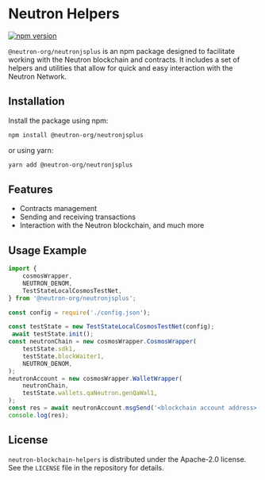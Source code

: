 # Neutron Helpers

[![npm version](https://badge.fury.io/js/@neutron-org%2Fneutronjsplus.svg)](https://badge.fury.io/js/@neutron-org%2Fneutronjsplus)

`@neutron-org/neutronjsplus` is an npm package designed to facilitate working with the Neutron blockchain and contracts. It includes a set of helpers and utilities that allow for quick and easy interaction with the Neutron Network.

## Installation

Install the package using npm:

```bash
npm install @neutron-org/neutronjsplus
```

or using yarn:

```bash
yarn add @neutron-org/neutronjsplus
```

## Features

- Contracts management
- Sending and receiving transactions
- Interaction with the Neutron blockchain, and much more

## Usage Example

```typescript
import { 
    cosmosWrapper,
    NEUTRON_DENOM,
    TestStateLocalCosmosTestNet,
} from '@neutron-org/neutronjsplus';

const config = require('./config.json');

const testState = new TestStateLocalCosmosTestNet(config);
 await testState.init();
const neutronChain = new cosmosWrapper.CosmosWrapper(
    testState.sdk1,
    testState.blockWaiter1,
    NEUTRON_DENOM,
);
neutronAccount = new cosmosWrapper.WalletWrapper(
    neutronChain,
    testState.wallets.qaNeutron.genQaWal1,
);
const res = await neutronAccount.msgSend('<blockchain account address>', '1000000');
console.log(res);
```

## License

`neutron-blockchain-helpers` is distributed under the Apache-2.0 license. See the `LICENSE` file in the repository for details.

